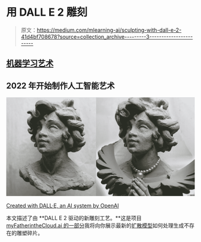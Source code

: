# 用 DALL E 2 雕刻

> 原文：<https://medium.com/mlearning-ai/sculpting-with-dall-e-2-41d4bf708678?source=collection_archive---------3----------------------->

## [机器学习艺术](https://mlearning.substack.com)

## 2022 年开始制作人工智能艺术

[![](img/877a00702fadabdaf23361a6c692e330.png)](https://mlearning.substack.com)

[Created with DALL·E, an AI system by OpenAI](https://mlearning.substack.com)

本文描述了由 **DALL E 2 驱动的新雕刻工艺。**这是项目 [myFatherintheCloud.ai 的一部分](/mlearning-ai/how-i-use-gpt3-in-my-art-61e0a2d07f2)我将向你展示最新的[扩散模型](/mlearning-ai/the-gan-is-dead-long-live-the-dall-e-2-5a7e4d847179)如何处理生成不存在的雕塑碎片。